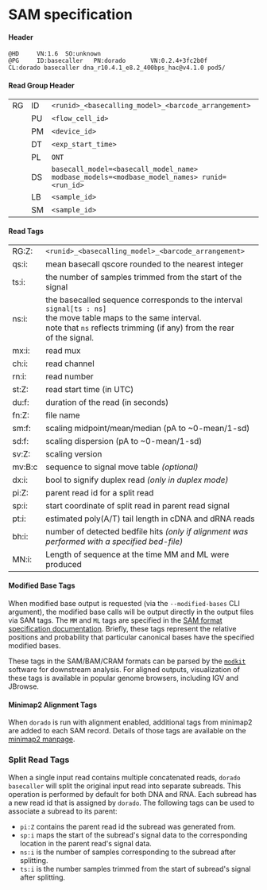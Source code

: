 # SAM specification

#### Header

```
@HD     VN:1.6  SO:unknown
@PG     ID:basecaller   PN:dorado       VN:0.2.4+3fc2b0f        CL:dorado basecaller dna_r10.4.1_e8.2_400bps_hac@v4.1.0 pod5/
```

#### Read Group Header

|    |    |                                                                                            |
| -- | -- | ------------------------------------------------------------------------------------------ |
| RG | ID | `<runid>_<basecalling_model>_<barcode_arrangement>`                                        |
|    | PU | `<flow_cell_id>`                                                                           |
|    | PM | `<device_id>`                                                                              |
|    | DT | `<exp_start_time>`                                                                         |
|    | PL | `ONT`                                                                                      |
|    | DS | `basecall_model=<basecall_model_name> modbase_models=<modbase_model_names> runid=<run_id>` |
|    | LB | `<sample_id>`                                                                              |
|    | SM | `<sample_id>`                                                                              |

#### Read Tags

|        |                                                            |
| ------ | -----------------------------------------------------------|
| RG:Z:  | `<runid>_<basecalling_model>_<barcode_arrangement>`        |
| qs:i:  | mean basecall qscore rounded to the nearest integer        |
| ts:i:  | the number of samples trimmed from the start of the signal |
| ns:i:  | the basecalled sequence corresponds to the interval `signal[ts : ns]` <br /> the move table maps to the same interval. <br /> note that `ns` reflects trimming (if any) from the rear <br /> of the signal. |
| mx:i:  | read mux                                                   |
| ch:i:  | read channel                                               |
| rn:i:  | read number                                                |
| st:Z:  | read start time (in UTC)                                   |
| du:f:  | duration of the read (in seconds)                          |
| fn:Z:  | file name                                                  |
| sm:f:  | scaling midpoint/mean/median (pA to ~0-mean/1-sd)          |
| sd:f:  | scaling dispersion  (pA to ~0-mean/1-sd)                   |
| sv:Z:  | scaling version                                            |
| mv:B:c | sequence to signal move table _(optional)_                 |
| dx:i:  | bool to signify duplex read _(only in duplex mode)_        |
| pi:Z:  | parent read id for a split read                            |
| sp:i:  | start coordinate of split read in parent read signal       |
| pt:i:  | estimated poly(A/T) tail length in cDNA and dRNA reads     |
| bh:i:  | number of detected bedfile hits _(only if alignment was performed with a specified bed-file)_ |
| MN:i:  | Length of sequence at the time MM and ML were produced     |

#### Modified Base Tags

When modified base output is requested (via the `--modified-bases` CLI argument), the modified base calls will be output directly in the output files via SAM tags.
The `MM` and `ML` tags are specified in the [SAM format specification documentation](https://samtools.github.io/hts-specs/SAMtags.pdf).
Briefly, these tags represent the relative positions and probability that particular canonical bases have the specified modified bases.

These tags in the SAM/BAM/CRAM formats can be parsed by the [`modkit`](https://github.com/nanoporetech/modkit) software for downstream analysis.
For aligned outputs, visualization of these tags is available in popular genome browsers, including IGV and JBrowse.

#### Minimap2 Alignment Tags

When `dorado` is run with alignment enabled, additional tags from minimap2 are added to each SAM record. Details of those tags
are available on the [minimap2 manpage](https://lh3.github.io/minimap2/minimap2.html#10).

### Split Read Tags

When a single input read contains multiple concatenated reads, `dorado basecaller` will split the original input read into separate subreads. This operation is performed by default for both DNA and RNA. Each subread has a new read id that is assigned by `dorado`. The following tags can be used to associate a subread to its parent:

* `pi:Z` contains the parent read id the subread was generated from.
* `sp:i` maps the start of the subread's signal data to the corresponding location in the parent read's signal data.
* `ns:i` is the number of samples corresponding to the subread after splitting.
* `ts:i` is the number samples trimmed from the start of subread's signal after splitting.
